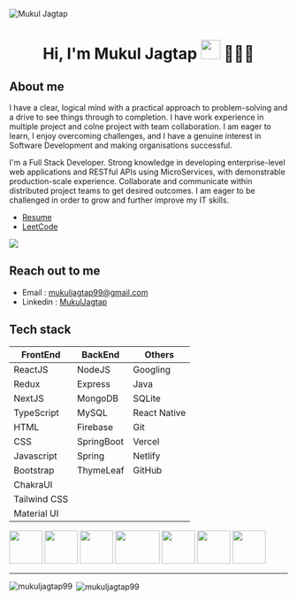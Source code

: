 ![Mukul Jagtap](https://github.com/mukuljagtap99/mukuljagtap99/blob/main/Black%20Minimal%20Motivation%20Quote%20LinkedIn%20Banner.png?raw=true)


<h1 align="center">Hi, I'm Mukul Jagtap <img src="https://media.giphy.com/media/hvRJCLFzcasrR4ia7z/giphy.gif" width="35"> 🧑🏻‍💻</h1>






About me
---

I have a clear, logical mind with a practical approach to problem-solving and a drive to see things through to completion. I have work experience in multiple project and colne project with team collaboration. I am eager to learn, I enjoy overcoming challenges, and I have a genuine interest in Software Development and making organisations successful.

I'm a Full Stack Developer. Strong knowledge in developing enterprise-level web applications and RESTful APIs using MicroServices, with demonstrable production-scale experience. Collaborate and communicate within distributed project teams to get desired outcomes. I am eager to be challenged in order to grow and further improve my IT skills.

- [Resume](https://drive.google.com/file/d/13NU6B-ZtVp_fnY6IRBYHwxmstgvQNwN1/view?usp=drive_link/view)
- [LeetCode](https://leetcode.com/Mukul_99/)

![](https://leetcard.jacoblin.cool/Mukul_99)


Reach out to me
---

<!-- - Portfolio : [nirajkumar.in](https://www.nirajkumar.in) -->
- Email : [mukuljagtap99@gmail.com](mailto:mukuljagtap99@gmail.com)
- Linkedin : [MukulJagtap](https://www.linkedin.com/in/mukulrjagtap-321374283/)



Tech stack
---
<table>
  <thead>
    <tr>
      <th>FrontEnd</th>
      <th>BackEnd</th>
      <th>Others</th>
    </tr>
  </thead>
  <tbody>
    <tr>
      <td>
        ReactJS
      </td>
      <td>
        NodeJS
      </td>
      <td>
        Googling
      </td>
    </tr>
    <tr>
      <td>
        Redux
      </td>
      <td>
        Express
      </td>
      <td>
        Java
      </td>
    </tr>
    <tr>
      <td>
        NextJS
      </td>
      <td>
        MongoDB
      </td>
      <td>
        SQLite
      </td>
    </tr>
    <tr>
      <td>
        TypeScript
      </td>
      <td>
        MySQL
      </td>
      <td>
        React Native
      </td>
    </tr>
    <tr>
      <td>
        HTML
      </td>
      <td>
        Firebase
      </td>
      <td>
        Git
      </td>
    </tr>
    <tr>
      <td>
        CSS
      </td>
      <td>
        SpringBoot
      </td>
      <td>
        Vercel
      </td>
    </tr>
    <tr>
      <td>
        Javascript
      </td>
      <td>
        Spring
      </td>
      <td>
        Netlify
      </td>
    </tr>
    <tr>
      <td>
        Bootstrap
      </td>
      <td>
        ThymeLeaf
      </td>
      <td>
        GitHub
      </td>
    </tr>
    <tr>
      <td>
        ChakraUI
      </td>
      <td>
      </td>
      <td>
      </td>
    </tr>
    <tr>
      <td>
        Tailwind CSS
      </td>
       <td>
      </td>
      <td>
      </td>
    </tr>
    <tr>
      <td>
        Material UI
      </td>
       <td>
      </td>
      <td>
      </td>
    </tr>
  </tbody>
 </table>

<div>
<img width="60px" height="60px" src="https://github.com/mukuljagtap99/mukuljagtap99/blob/main/java-icon.svg"/>
<img width="60px" height="60px" src="https://github.com/mukuljagtap99/mukuljagtap99/blob/main/spring.png"/>
<img width="60px" height="60px" src="https://github.com/mukuljagtap99/mukuljagtap99/blob/main/hibernate.svg"/>
<img width="80px" height="60px" src="https://github.com/mukuljagtap99/mukuljagtap99/blob/main/MySQL.png"/>
<!-- <img width="60px" height="60px" src="https://github.com/im-niraj/im-niraj/blob/master/react-80.png"/>
<img width="60px" heigth="60px" src="https://github.com/im-niraj/im-niraj/blob/master/express-js-80.png" />
<img width="60px" height="60px" src="https://github.com/im-niraj/im-niraj/blob/master/nodejs-96.png"/>  -->
<img width="60px" height="60px" src="https://github.com/mukuljagtap99/mukuljagtap99/blob/main/postman.svg"/>
<!--<img width="60px" height="60px" src="https://github.com/mukuljagtap99/mukuljagtap99/blob/main/js.svg"/>-->
<img width="60px" height="60px" src="https://github.com/mukuljagtap99/mukuljagtap99/blob/main/html.svg"/>
<img width="60px" height="60px" src="https://github.com/mukuljagtap99/mukuljagtap99/blob/main/css.svg"/>

</div>


<!-- Deployed Links
---
- [MyMart eCommerce Application](https://github.com/im-niraj/Ecommerce_SpringBoot-React)  :  Solo Project
- [OnlineFoodOrder_WebService](https://github.com/roshan93190/Online_Food_Application)  :  collaborative project
- [SugerCosmetics.com](https://melodic-malabi-d69a87.netlify.app/)  :  collaborative project
- [InstaCart.com](https://glowing-kashata-fe5a26.netlify.app/)  :  collaborative project
- [Vitrual-McDonald](https://mcdonand-s.netlify.app/)  :  Solo Project
- [TranslateApp](https://lighthearted-blancmange-371c59.netlify.app/)  :  Solo Project
- [HostarMini](https://celadon-melomakarona-5432da.netlify.app/)  :  Solo Project
- [Portfolio](https://www.nirajkumar.in)  :  Solo Project
- [Portfolio_Project_Grid](https://portfolio-project-niraj.netlify.app/)  :  Solo Project -->



---


<p><img align="left" src="https://github-readme-stats.vercel.app/api/top-langs?username=mukuljagtap99&show_icons=true&locale=en&layout=compact&theme=tokyonight"alt="mukuljagtap99" /></p>

<p>&nbsp;<img align="center" src="https://github-readme-stats.vercel.app/api?username=mukuljagtap99&show_icons=true&locale=en&layout=compactt&theme=tokyonight" alt="mukuljagtap99" /></p>
<br/>

<!-- <a href="https://github.com/im-niraj/github-readme-activity-graph"><img alt="Niraj's Activity Graph" src="https://activity-graph.herokuapp.com/graph?username=im-niraj&bg_color=0D1117&color=5BCDEC&line=5BCDEC&point=FFFFFF&hide_border=true" /></a> -->
